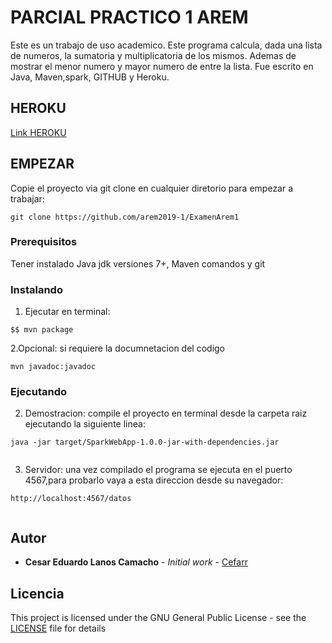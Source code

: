 # PARCIAL PRACTICO 1 AREM

Este es un trabajo de uso academico. Este programa calcula, dada una lista de numeros, la sumatoria y multiplicatoria de los mismos. 
Ademas de mostrar el menor numero y mayor numero de entre la lista. Fue escrito en Java, Maven,spark, GITHUB y Heroku.


## HEROKU

[Link HEROKU](https://examenarem.herokuapp.com/)


## EMPEZAR

Copie el proyecto via git clone en cualquier diretorio para empezar a trabajar:
```
git clone https://github.com/arem2019-1/ExamenArem1
```

### Prerequisitos

Tener instalado Java jdk versiones 7+, Maven comandos y git

### Instalando

1. Ejecutar en terminal:

```
$$ mvn package
```
2.Opcional:
si requiere la documnetacion del codigo

```
mvn javadoc:javadoc
```
### Ejecutando

2. Demostracion:
  compile el proyecto en terminal desde la carpeta raiz ejecutando la siguiente linea:
  
```
java -jar target/SparkWebApp-1.0.0-jar-with-dependencies.jar
  
```

3. Servidor:
una vez compilado el programa se ejecuta en el puerto 4567,para probarlo vaya a esta direccion desde su navegador:
```
http://localhost:4567/datos
  
```


## Autor

* **Cesar Eduardo Lanos Camacho** - *Initial work* - [Cefarr](https://github.com/Cefarr)


## Licencia

This project is licensed under the GNU General Public License - see the [LICENSE](LICENSE) file for details


